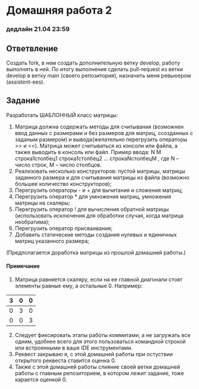 # Домашняя работа 2

### дедлайн 21.04 23:59

## Ответвление
Создать fork, в нем создать дополнительную ветку develop, работу выполнять в ней. По итогу выполнения сделать pull-request из ветки develop в ветку main (своего репозитория), назначить меня ревьюером (assistent-ees).  

## Задание
Разработать ШАБЛОННЫЙ класс матрицы:
1) Матрица должна содержать методы для считывания (возможнен ввод данных с размерами и без размеров для матриц, ссозданных с заданым размером) и вывода(желательно перегрузить операторы >> и <<). 
Матрица может считываться из консоли или файла, а также выводить в консоль или файл. 
Пример ввода: N M строка1столбец1 строка1столбец2 … строкаNстолбецM , где N – число строк, M – число 
столбцов.
2) Реализовать несколько конструкторов: пустой матрицы, матрицы заданного размера и для считывания матрицы из файла (возможно большее количество конструкторов);
3) Перегрузить операторы - и + для вычитания и сложения матриц;
4) Перегрузить оператор * для умножения матриц, умножения матрицы на скаляры;
5) Перегрузить оператор ! для вычисления обратной матрицы (использовать исключения для обработки случая, когда матрица необратима);
6) Перегрузить оператор присваивания; 
7) Добавить статические методы создания нулевых и единичных матриц указанного размера;

(Предполагается доработка матрицы из прошлой домашней работы.)

#### Примечание
1) Матрица равняется скаляру, если на ее главной диагонали стоят элементы равные ему, а остальные 0.
Например:

|3|0|0|
|---|---|---|
|0|3|0|
|0|0|3|

2) Следует фиксировать этапы работы коммитами, а не загружать все одним, удобнее всего для этого пользоваться командной строкой или встроенными в ваше IDE инструментами.
3) Реквест закрываю я, с этой домашней работы при остуствии открытого реквеста ставится оценка 0.
4) Также с этой домашней работы слияние своей ветки домашней работы с главным репозиторием, в котором лежит задание, тоже карается оценкой 0.